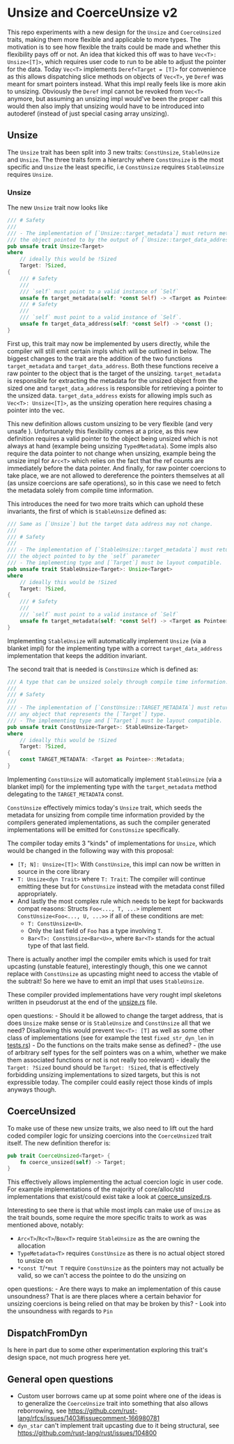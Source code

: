 # Unsize and CoerceUnsize v2

This repo experiments with a new design for the `Unsize` and `CoerceUnsized` traits, making them more flexible and applicable to more types.
The motivation is to see how flexible the traits could be made and whether this flexibility pays off or not.
An idea that kicked this off was to have `Vec<T>: Unsize<[T]>`, which requires user code to run to be able to adjust the pointer for the data.
Today `Vec<T>` implements `Deref<Target = [T]>` for convenience as this allows dispatching slice methods on objects of `Vec<T>`, ye `Deref` was meant for smart pointers instead. What this impl really feels like is more akin to unsizing. Obviously the `Deref` impl cannot be revoked from `Vec<T>` anymore, but assuming an unsizing impl would've been the proper call this would then also imply that unsizing would have to be introduced into autoderef (instead of just special casing array unsizing).

## Unsize

The `Unsize` trait has been split into 3 new traits: `ConstUnsize`, `StableUnsize` and `Unsize`.
The three traits form a hierarchy where `ConstUnsize` is the most specific and `Unsize` the least specific, i.e `ConstUnsize` requires `StableUnsize` requires `Unsize`.

### Unsize

The new `Unsize` trait now looks like

```rs
/// # Safety
///
/// - The implementation of [`Unsize::target_metadata`] must return metadata that is valid for
/// the object pointed to by the output of [`Unsize::target_data_address`].
pub unsafe trait Unsize<Target>
where
    // ideally this would be !Sized
    Target: ?Sized,
{
    /// # Safety
    ///
    /// `self` must point to a valid instance of `Self`
    unsafe fn target_metadata(self: *const Self) -> <Target as Pointee>::Metadata;
    /// # Safety
    ///
    /// `self` must point to a valid instance of `Self`.
    unsafe fn target_data_address(self: *const Self) -> *const ();
}
```

First up, this trait may now be implemented by users directly, while the compiler will still emit certain impls which will be outlined in below.
The biggest changes to the trait are the addition of the two functions `target_metadata` and `target_data_address`.
Both these functions receive a raw pointer to the object that is the target of the unsizing.
`target_metadata` is responsible for extracting the metadata for the unsized object from the sized one and `target_data_address` is responsible for retrieving a pointer to the unsized data.
`target_data_address` exists for allowing impls such as `Vec<T>: Unsize<[T]>`, as the unsizing operation here requires chasing a pointer into the vec.

This new definition allows custom unsizing to be very flexible (and very unsafe <NOTE DOWN WHY>).
Unfortunately this flexibility comes at a price, as this new definition requires a valid pointer to the object being unsized which is not always at hand (example being unsizing `TypedMetadata`).
Some impls also require the data pointer to not change when unsizing, example being the unsize impl for `Arc<T>` which relies on the fact that the ref counts are immediately before the data pointer.
And finally, for raw pointer coercions to take place, we are not allowed to dereference the pointers themselves at all (as unsize coercions are safe operations), so in this case we need to fetch the metadata solely from compile time information.

This introduces the need for two more traits which can uphold these invariants, the first of which is `StableUnsize` defined as:

```rs
/// Same as [`Unsize`] but the target data address may not change.
///
/// # Safety
///
/// - The implementation of [`StableUnsize::target_metadata`] must return metadata that is valid for
/// the object pointed to by the `self` parameter
/// - The implementing type and [`Target`] must be layout compatible.
pub unsafe trait StableUnsize<Target>: Unsize<Target>
where
    // ideally this would be !Sized
    Target: ?Sized,
{
    /// # Safety
    ///
    /// `self` must point to a valid instance of `Self`
    unsafe fn target_metadata(self: *const Self) -> <Target as Pointee>::Metadata;
}
```

Implementing `StableUnsize` will automatically implement `Unsize` (via a blanket impl) for the implementing type with a correct `target_data_address` implementation that keeps the addition invariant.

The second trait that is needed is `ConstUnsize` which is defined as:

```rs
/// A type that can be unsized solely through compile time information.
///
/// # Safety
///
/// - The implementation of [`ConstUnsize::TARGET_METADATA`] must return metadata that is valid for
/// any object that represents the [`Target`] type.
/// - The implementing type and [`Target`] must be layout compatible.
pub unsafe trait ConstUnsize<Target>: StableUnsize<Target>
where
    // ideally this would be !Sized
    Target: ?Sized,
{
    const TARGET_METADATA: <Target as Pointee>::Metadata;
}
```

Implementing `ConstUnsize` will automatically implement `StableUnsize` (via a blanket impl) for the implementing type with the `target_metadata` method delegating to the `TARGET_METADATA` const.

`ConstUnsize` effectively mimics today's `Unsize` trait, which seeds the metadata for unsizing from compile time information provided by the compilers generated implementations, as such the compiler generated implementations will be emitted for `ConstUnsize` specifically.

The compiler today emits 3 "kinds" of implementations for `Unsize`, which would be changed in the following way with this proposal:
- `[T; N]: Unsize<[T]>`: With `ConstUnsize`, this impl can now be written in source in the core library
- `T: Unsize<dyn Trait>` where `T: Trait`: The compiler will continue emitting these but for `ConstUnsize` instead with the metadata const filled appropriately.
- And lastly the most complex rule which needs to be kept for backwards compat reasons:
    Structs `Foo<..., T, ...>` implement `ConstUnsize<Foo<..., U, ...>>` if all of these conditions are met:
    - `T: ConstUnsize<U>`.
    - Only the last field of `Foo` has a type involving `T`.
    - `Bar<T>: ConstUnsize<Bar<U>>`, where `Bar<T>` stands for the actual type of that last field.

There is actually another impl the compiler emits which is used for trait upcasting (unstable feature), interestingly though, this one we cannot replace with `ConstUnsize` as upcasting might need to access the vtable of the subtrait! So here we have to emit an impl that uses `StableUnsize`.

These compiler provided implementations have very rought impl skeletons written in pseudorust at the end of the [unsize.rs](src/unsize.rs) file.

open questions:
    - Should it be allowed to change the target address, that is does `Unsize` make sense or is `StableUnsize` and `ConstUnsize` all that we need? Disallowing this would prevent `Vec<T>: [T]` as well as some other class of implementations (see for example the test `fixed_str_dyn_len` in [tests.rs](src/tests.rs))
    - Do the functions on the traits make sense as defined?
    - (the use of arbitrary self types for the self pointers was on a whim, whether we make them associated functions or not is not really too relevant)
    - ideally the `Target: ?Sized` bound should be `Target: !Sized`, that is effectively forbidding unsizing implementations to sized targets, but this is not expressible today. The compiler could easily reject those kinds of impls anyways though.

## CoerceUnsized

To make use of these new unsize traits, we also need to lift out the hard coded compiler logic for unsizing coercions into the `CoerceUnsized` trait itself.
The new definition therefor is:

```rs
pub trait CoerceUnsized<Target> {
    fn coerce_unsized(self) -> Target;
}
```

This effectively allows implementing the actual coercion logic in user code.
For example implementations of the majority of core/alloc/std implementations that exist/could exist take a look at [coerce_unsized.rs](src/coerce_unsized.rs).

Interesting to see there is that while most impls can make use of `Unsize` as the trait bounds, some require the more specific traits to work as was mentioned above, notably:
- `Arc<T>`/`Rc<T>`/`Box<T>` require `StableUnsize` as the are owning the allocation
- `TypeMetadata<T>` requires `ConstUnsize` as there is no actual object stored to unsize on
- `*const T`/`*mut T` require `ConstUnsize` as the pointers may not actually be valid, so we can't access the pointee to do the unsizing on


open questions:
    - Are there ways to make an implementation of this cause unsoundness? That is are there places where a certain behavior for unsizing coercions is being relied on that may be broken by this?
    - Look into the unsoundness with regards to `Pin`


## DispatchFromDyn

Is here in part due to some other experimentation exploring this trait's design space, not much progress here yet.


## General open questions

- Custom user borrows came up at some point where one of the ideas is to generalize the `CoerceUnsize` trait into something that also allows reborrowing, see https://github.com/rust-lang/rfcs/issues/1403#issuecomment-166980781
- `dyn_star` can't implement trait upcasting due to it being structural, see https://github.com/rust-lang/rust/issues/104800
